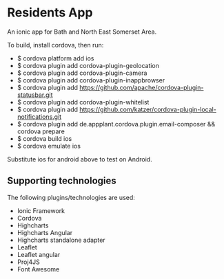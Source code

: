 Residents App
===========

An ionic app for Bath and North East Somerset Area.

To build, install cordova, then run:

- $ cordova platform add ios
- $ cordova plugin add cordova-plugin-geolocation
- $ cordova plugin add cordova-plugin-camera
- $ cordova plugin add cordova-plugin-inappbrowser
- $ cordova plugin add https://github.com/apache/cordova-plugin-statusbar.git
- $ cordova plugin add cordova-plugin-whitelist
- $ cordova plugin add https://github.com/katzer/cordova-plugin-local-notifications.git
- $ cordova plugin add de.appplant.cordova.plugin.email-composer && cordova prepare
- $ cordova build ios
- $ cordova emulate ios

Substitute ios for android above to test on Android.

## Supporting technologies

The following plugins/technologies are used:

- Ionic Framework
- Cordova
- Highcharts
- Highcharts Angular
- Highcharts standalone adapter
- Leaflet
- Leaflet angular
- Proj4JS
- Font Awesome